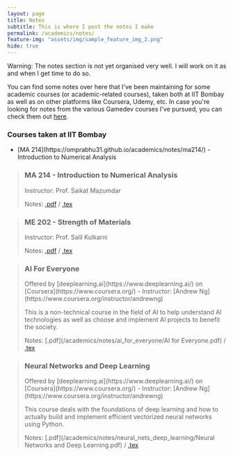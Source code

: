 ```yaml
---
layout: page
title: Notes
subtitle: This is where I post the notes I make
permalink: /academics/notes/
feature-img: "assets/img/sample_feature_img_2.png"
hide: true
---
```


Warning: The notes section is not yet organised very well. I will work on it as and when I get time to do so.

You can find some notes over here that I've been maintaining for some academic courses (or academic-related courses), taken both at IIT Bombay as well as on other platforms like Coursera, Udemy, etc. In case you're looking for notes from the various Gamedev courses I've pursued, you can check them out [here](/gamedev/courses/).

<h3>Courses taken at IIT Bombay</h3>
<ul>
<li> [MA 214](https://omprabhu31.github.io/academics/notes/ma214/) - Introduction to Numerical Analysis</li>
</ul>

> <h3>MA 214 - Introduction to Numerical Analysis</h3>
> Instructor: Prof. Saikat Mazumdar
>
> Notes: [.pdf](/academics/notes/ma214/ma214notes.pdf) / [.tex](https://github.com/omprabhu31/omprabhu31.github.io/blob/master/academics/notes/ma214/ma214notes.tex)

> <h3>ME 202 - Strength of Materials</h3>
> Instructor: Prof. Salil Kulkarni
>
> Notes: [.pdf](/academics/notes/me202/me202notes.pdf) / [.tex](https://github.com/omprabhu31/omprabhu31.github.io/blob/master/academics/notes/me202/me202notes.tex)

> <h3>AI For Everyone</h3>
> Offered by [deeplearning.ai](https://www.deeplearning.ai/) on [Coursera](https://www.coursera.org/)  -  Instructor: [Andrew Ng](https://www.coursera.org/instructor/andrewng)
>
> This is a non-technical course in the field of AI to help understand AI technologies as well as choose and implement AI projects to benefit the society.
>
> Notes: [.pdf](/academics/notes/ai_for_everyone/AI for Everyone.pdf) / [.tex](https://github.com/omprabhu31/omprabhu31.github.io/blob/master/academics/notes/ai_for_everyone/AI%20for%20Everyone.tex)

> <h3>Neural Networks and Deep Learning</h3>
> Offered by [deeplearning.ai](https://www.deeplearning.ai/) on [Coursera](https://www.coursera.org/)  -  Instructor: [Andrew Ng](https://www.coursera.org/instructor/andrewng)
>
> This course deals with the foundations of deep learning and how to actually build and implement efficient vectorized neural networks using Python.
>
> Notes: [.pdf](/academics/notes/neural_nets_deep_learning/Neural Networks and Deep Learning.pdf) / [.tex](https://github.com/omprabhu31/omprabhu31.github.io/blob/master/academics/notes/neural_nets_deep_learning/Neural%20Networks%20and%20Deep%20Learning.tex)